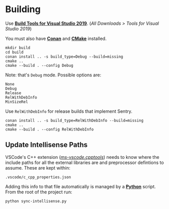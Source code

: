 # Building

Use [**Build Tools for Visual Studio 2019**](https://visualstudio.microsoft.com/downloads/). (*All Downloads > Tools for Visual Studio 2019*)

You must also have [**Conan**](https://conan.io/) and [**CMake**](https://cmake.org/) installed.

```
mkdir build
cd build
conan install .. -s build_type=Debug --build=missing
cmake ..
cmake --build . --config Debug
```

Note: that's ```Debug``` mode. Possible options are:

```
None
Debug
Release
RelWithDebInfo
MinSizeRel
```

Use ```RelWithDebInfo``` for release builds that implement Sentry.

```
conan install .. -s build_type=RelWithDebInfo --build=missing
cmake ..
cmake --build . --config RelWithDebInfo
```

## Update Intellisense Paths

VSCode's C++ extension ([*ms-vscode.cpptools*](https://marketplace.visualstudio.com/items?itemName=ms-vscode.cpptools)) needs to know where the include paths for all the external libraries are and preprocessor defintions to assume. These are kept within:

```
.vscode/c_cpp_properties.json
```

Adding this info to that file automatically is managed by a [**Python**](https://www.python.org/) script. From the root of the project run:

```
python sync-intellisense.py
```